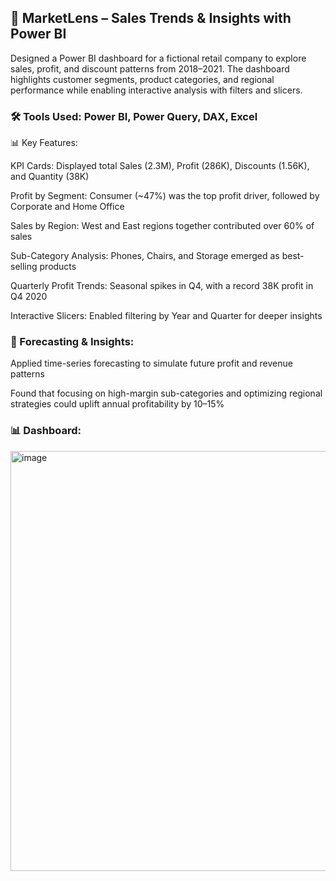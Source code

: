 ## 📍 MarketLens – Sales Trends & Insights with Power BI

Designed a Power BI dashboard for a fictional retail company to explore sales, profit, and discount patterns from 2018–2021. The dashboard highlights customer segments, product categories, and regional performance while enabling interactive analysis with filters and slicers.

### 🛠 Tools Used: Power BI, Power Query, DAX, Excel
📊 Key Features:

KPI Cards: Displayed total Sales (2.3M), Profit (286K), Discounts (1.56K), and Quantity (38K)

Profit by Segment: Consumer (~47%) was the top profit driver, followed by Corporate and Home Office

Sales by Region: West and East regions together contributed over 60% of sales

Sub-Category Analysis: Phones, Chairs, and Storage emerged as best-selling products

Quarterly Profit Trends: Seasonal spikes in Q4, with a record 38K profit in Q4 2020

Interactive Slicers: Enabled filtering by Year and Quarter for deeper insights


### 🔮 Forecasting & Insights:

Applied time-series forecasting to simulate future profit and revenue patterns

Found that focusing on high-margin sub-categories and optimizing regional strategies could uplift annual profitability by 10–15%

### 📊 Dashboard:
<img width="1205" height="672" alt="image" src="https://github.com/user-attachments/assets/0a1d3daf-3869-4860-a644-8cc12d012dff" />




